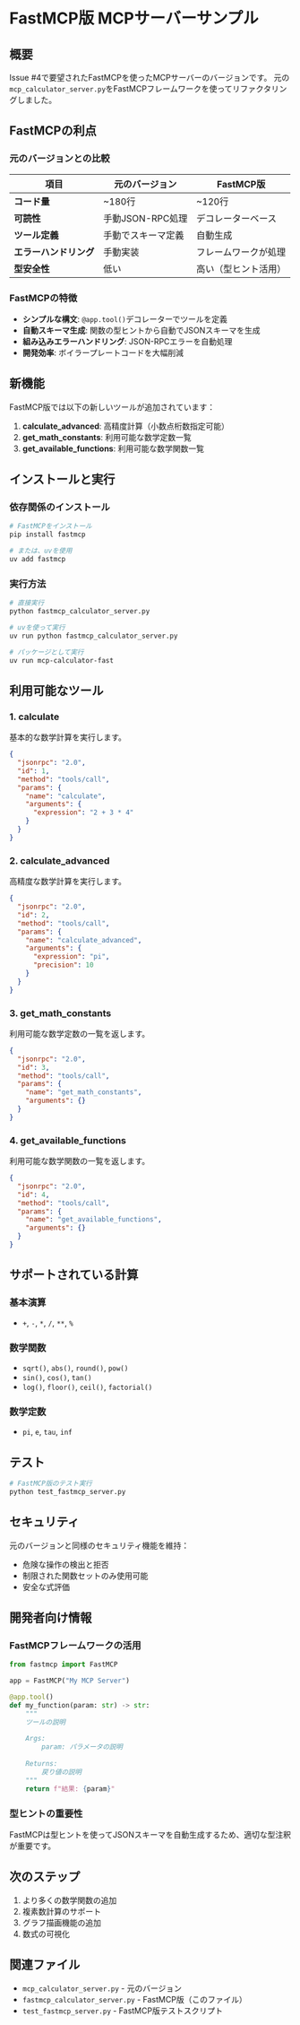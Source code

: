 # FastMCP版 MCPサーバーサンプル

## 概要
Issue #4で要望されたFastMCPを使ったMCPサーバーのバージョンです。
元の`mcp_calculator_server.py`をFastMCPフレームワークを使ってリファクタリングしました。

## FastMCPの利点

### 元のバージョンとの比較

| 項目 | 元のバージョン | FastMCP版 |
|------|--------------|-----------|
| **コード量** | ~180行 | ~120行 |
| **可読性** | 手動JSON-RPC処理 | デコレーターベース |
| **ツール定義** | 手動でスキーマ定義 | 自動生成 |
| **エラーハンドリング** | 手動実装 | フレームワークが処理 |
| **型安全性** | 低い | 高い（型ヒント活用） |

### FastMCPの特徴
- **シンプルな構文**: `@app.tool()`デコレーターでツールを定義
- **自動スキーマ生成**: 関数の型ヒントから自動でJSONスキーマを生成
- **組み込みエラーハンドリング**: JSON-RPCエラーを自動処理
- **開発効率**: ボイラープレートコードを大幅削減

## 新機能

FastMCP版では以下の新しいツールが追加されています：

1. **calculate_advanced**: 高精度計算（小数点桁数指定可能）
2. **get_math_constants**: 利用可能な数学定数一覧
3. **get_available_functions**: 利用可能な数学関数一覧

## インストールと実行

### 依存関係のインストール
```bash
# FastMCPをインストール
pip install fastmcp

# または、uvを使用
uv add fastmcp
```

### 実行方法
```bash
# 直接実行
python fastmcp_calculator_server.py

# uvを使って実行
uv run python fastmcp_calculator_server.py

# パッケージとして実行
uv run mcp-calculator-fast
```

## 利用可能なツール

### 1. calculate
基本的な数学計算を実行します。

```json
{
  "jsonrpc": "2.0",
  "id": 1,
  "method": "tools/call",
  "params": {
    "name": "calculate",
    "arguments": {
      "expression": "2 + 3 * 4"
    }
  }
}
```

### 2. calculate_advanced
高精度な数学計算を実行します。

```json
{
  "jsonrpc": "2.0",
  "id": 2,
  "method": "tools/call",
  "params": {
    "name": "calculate_advanced",
    "arguments": {
      "expression": "pi",
      "precision": 10
    }
  }
}
```

### 3. get_math_constants
利用可能な数学定数の一覧を返します。

```json
{
  "jsonrpc": "2.0",
  "id": 3,
  "method": "tools/call",
  "params": {
    "name": "get_math_constants",
    "arguments": {}
  }
}
```

### 4. get_available_functions
利用可能な数学関数の一覧を返します。

```json
{
  "jsonrpc": "2.0",
  "id": 4,
  "method": "tools/call",
  "params": {
    "name": "get_available_functions",
    "arguments": {}
  }
}
```

## サポートされている計算

### 基本演算
- `+`, `-`, `*`, `/`, `**`, `%`

### 数学関数
- `sqrt()`, `abs()`, `round()`, `pow()`
- `sin()`, `cos()`, `tan()`
- `log()`, `floor()`, `ceil()`, `factorial()`

### 数学定数
- `pi`, `e`, `tau`, `inf`

## テスト

```bash
# FastMCP版のテスト実行
python test_fastmcp_server.py
```

## セキュリティ

元のバージョンと同様のセキュリティ機能を維持：
- 危険な操作の検出と拒否
- 制限された関数セットのみ使用可能
- 安全な式評価

## 開発者向け情報

### FastMCPフレームワークの活用

```python
from fastmcp import FastMCP

app = FastMCP("My MCP Server")

@app.tool()
def my_function(param: str) -> str:
    """
    ツールの説明
    
    Args:
        param: パラメータの説明
    
    Returns:
        戻り値の説明
    """
    return f"結果: {param}"
```

### 型ヒントの重要性
FastMCPは型ヒントを使ってJSONスキーマを自動生成するため、適切な型注釈が重要です。

## 次のステップ

1. より多くの数学関数の追加
2. 複素数計算のサポート
3. グラフ描画機能の追加
4. 数式の可視化

## 関連ファイル

- `mcp_calculator_server.py` - 元のバージョン
- `fastmcp_calculator_server.py` - FastMCP版（このファイル）
- `test_fastmcp_server.py` - FastMCP版テストスクリプト